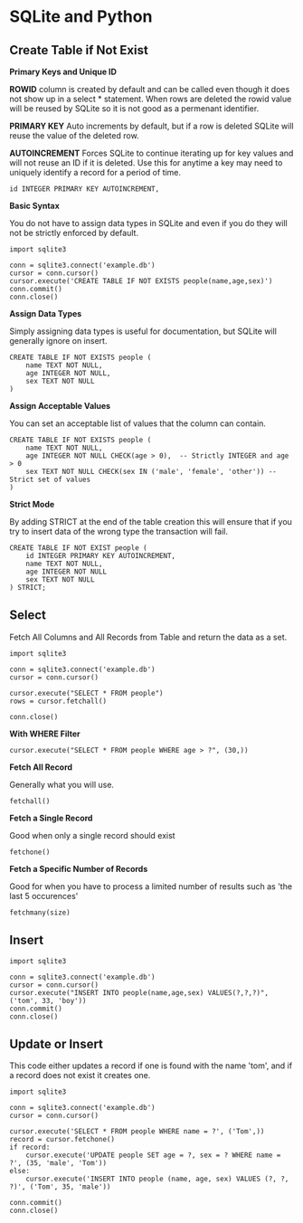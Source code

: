 # SQLite and Python

## Create Table if Not Exist

**Primary Keys and Unique ID**

**ROWID** column is created by default and can be called even though it does not show up in a select * statement.  When rows are deleted the rowid value will be reused by SQLite so it is not good as a permenant identifier.

**PRIMARY KEY** Auto increments by default, but if a row is deleted SQLite will reuse the value of the deleted row.

**AUTOINCREMENT** Forces SQLite to continue iterating up for key values and will not reuse an ID if it is deleted. Use this for anytime a key may need to uniquely identify a record for a period of time.

```
id INTEGER PRIMARY KEY AUTOINCREMENT,
```

**Basic Syntax**

You do not have to assign data types in SQLite and even if you do they will not be strictly enforced by default.

```
import sqlite3

conn = sqlite3.connect('example.db')
cursor = conn.cursor()
cursor.execute('CREATE TABLE IF NOT EXISTS people(name,age,sex)')
conn.commit()
conn.close()
```

**Assign Data Types**

Simply assigning data types is useful for documentation, but SQLite will generally ignore on insert.

```
CREATE TABLE IF NOT EXISTS people (
    name TEXT NOT NULL,
    age INTEGER NOT NULL,
    sex TEXT NOT NULL
)
```

**Assign Acceptable Values**

You can set an acceptable list of values that the column can contain.

```
CREATE TABLE IF NOT EXISTS people (
    name TEXT NOT NULL,
    age INTEGER NOT NULL CHECK(age > 0),  -- Strictly INTEGER and age > 0
    sex TEXT NOT NULL CHECK(sex IN ('male', 'female', 'other')) -- Strict set of values
)
```

**Strict Mode**

By adding STRICT at the end of the table creation this will ensure that if you try to insert data of the wrong type the transaction will fail.

```
CREATE TABLE IF NOT EXIST people (
    id INTEGER PRIMARY KEY AUTOINCREMENT,
    name TEXT NOT NULL,
    age INTEGER NOT NULL
    sex TEXT NOT NULL
) STRICT;
```

## Select

Fetch All Columns and All Records from Table and return the data as a set.

```
import sqlite3

conn = sqlite3.connect('example.db')
cursor = conn.cursor()

cursor.execute("SELECT * FROM people")
rows = cursor.fetchall()

conn.close()

```

**With WHERE Filter**
```
cursor.execute("SELECT * FROM people WHERE age > ?", (30,))

```
**Fetch All Record**

Generally what you will use.

```
fetchall()
```

**Fetch a Single Record**

Good when only a single record should exist
```
fetchone()
```

**Fetch a Specific Number of Records**

Good for when you have to process a limited number of results such as 'the last 5 occurences'
```
fetchmany(size)
```

## Insert

```
import sqlite3

conn = sqlite3.connect('example.db')
cursor = conn.cursor()
cursor.execute("INSERT INTO people(name,age,sex) VALUES(?,?,?)",('tom', 33, 'boy'))
conn.commit()
conn.close()
```

## Update or Insert

This code either updates a record if one is found with the name 'tom', and if a record does not exist it creates one.

```
import sqlite3

conn = sqlite3.connect('example.db')
cursor = conn.cursor()

cursor.execute('SELECT * FROM people WHERE name = ?', ('Tom',))
record = cursor.fetchone()
if record:
    cursor.execute('UPDATE people SET age = ?, sex = ? WHERE name = ?', (35, 'male', 'Tom'))
else:
    cursor.execute('INSERT INTO people (name, age, sex) VALUES (?, ?, ?)', ('Tom', 35, 'male'))

conn.commit()
conn.close()

```
